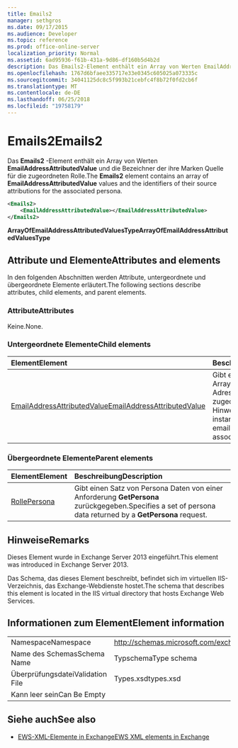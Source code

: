 ```yaml
---
title: Emails2
manager: sethgros
ms.date: 09/17/2015
ms.audience: Developer
ms.topic: reference
ms.prod: office-online-server
localization_priority: Normal
ms.assetid: 6ad95936-f61b-431a-9d86-df160b5d4b2d
description: Das Emails2-Element enthält ein Array von Werten EmailAddressAttributedValue und die Bezeichner der ihre Marken Quelle für die zugeordneten Rolle.
ms.openlocfilehash: 1767d6bfaee335717e33e0345c605025a073335c
ms.sourcegitcommit: 34041125dc8c5f993b21cebfc4f8b72f0fd2cb6f
ms.translationtype: MT
ms.contentlocale: de-DE
ms.lasthandoff: 06/25/2018
ms.locfileid: "19758179"
---
```

# <a name="emails2"></a><span data-ttu-id="fd10f-103">Emails2</span><span class="sxs-lookup"><span data-stu-id="fd10f-103">Emails2</span></span>

<span data-ttu-id="fd10f-104">Das **Emails2** -Element enthält ein Array von Werten **EmailAddressAttributedValue** und die Bezeichner der ihre Marken Quelle für die zugeordneten Rolle.</span><span class="sxs-lookup"><span data-stu-id="fd10f-104">The **Emails2** element contains an array of **EmailAddressAttributedValue** values and the identifiers of their source attributions for the associated persona.</span></span> 
  
```XML
<Emails2>
    <EmailAddressAttributedValue></EmailAddressAttributedValue>
</Emails2>
```

 <span data-ttu-id="fd10f-105">**ArrayOfEmailAddressAttributedValuesType**</span><span class="sxs-lookup"><span data-stu-id="fd10f-105">**ArrayOfEmailAddressAttributedValuesType**</span></span>
## <a name="attributes-and-elements"></a><span data-ttu-id="fd10f-106">Attribute und Elemente</span><span class="sxs-lookup"><span data-stu-id="fd10f-106">Attributes and elements</span></span>

<span data-ttu-id="fd10f-107">In den folgenden Abschnitten werden Attribute, untergeordnete und übergeordnete Elemente erläutert.</span><span class="sxs-lookup"><span data-stu-id="fd10f-107">The following sections describe attributes, child elements, and parent elements.</span></span>
  
### <a name="attributes"></a><span data-ttu-id="fd10f-108">Attribute</span><span class="sxs-lookup"><span data-stu-id="fd10f-108">Attributes</span></span>

<span data-ttu-id="fd10f-109">Keine.</span><span class="sxs-lookup"><span data-stu-id="fd10f-109">None.</span></span>
  
### <a name="child-elements"></a><span data-ttu-id="fd10f-110">Untergeordnete Elemente</span><span class="sxs-lookup"><span data-stu-id="fd10f-110">Child elements</span></span>

|<span data-ttu-id="fd10f-111">**Element**</span><span class="sxs-lookup"><span data-stu-id="fd10f-111">**Element**</span></span>|<span data-ttu-id="fd10f-112">**Beschreibung**</span><span class="sxs-lookup"><span data-stu-id="fd10f-112">**Description**</span></span>|
|:-----|:-----|
|[<span data-ttu-id="fd10f-113">EmailAddressAttributedValue</span><span class="sxs-lookup"><span data-stu-id="fd10f-113">EmailAddressAttributedValue</span></span>](emailaddressattributedvalue.md) <br/> |<span data-ttu-id="fd10f-114">Gibt eine Instanz eines Arrays von e-Mail-Adressen und deren zugeordneten Hinweise.</span><span class="sxs-lookup"><span data-stu-id="fd10f-114">Specifies an instance of an array of email addresses and their associated attributions.</span></span>  <br/> |
   
### <a name="parent-elements"></a><span data-ttu-id="fd10f-115">Übergeordnete Elemente</span><span class="sxs-lookup"><span data-stu-id="fd10f-115">Parent elements</span></span>

|<span data-ttu-id="fd10f-116">**Element**</span><span class="sxs-lookup"><span data-stu-id="fd10f-116">**Element**</span></span>|<span data-ttu-id="fd10f-117">**Beschreibung**</span><span class="sxs-lookup"><span data-stu-id="fd10f-117">**Description**</span></span>|
|:-----|:-----|
|[<span data-ttu-id="fd10f-118">Rolle</span><span class="sxs-lookup"><span data-stu-id="fd10f-118">Persona</span></span>](persona.md) <br/> |<span data-ttu-id="fd10f-119">Gibt einen Satz von Persona Daten von einer Anforderung **GetPersona** zurückgegeben.</span><span class="sxs-lookup"><span data-stu-id="fd10f-119">Specifies a set of persona data returned by a **GetPersona** request.</span></span>  <br/> |
   
## <a name="remarks"></a><span data-ttu-id="fd10f-120">Hinweise</span><span class="sxs-lookup"><span data-stu-id="fd10f-120">Remarks</span></span>

<span data-ttu-id="fd10f-121">Dieses Element wurde in Exchange Server 2013 eingeführt.</span><span class="sxs-lookup"><span data-stu-id="fd10f-121">This element was introduced in Exchange Server 2013.</span></span>
  
<span data-ttu-id="fd10f-122">Das Schema, das dieses Element beschreibt, befindet sich im virtuellen IIS-Verzeichnis, das Exchange-Webdienste hostet.</span><span class="sxs-lookup"><span data-stu-id="fd10f-122">The schema that describes this element is located in the IIS virtual directory that hosts Exchange Web Services.</span></span>
  
## <a name="element-information"></a><span data-ttu-id="fd10f-123">Informationen zum Element</span><span class="sxs-lookup"><span data-stu-id="fd10f-123">Element information</span></span>

|||
|:-----|:-----|
|<span data-ttu-id="fd10f-124">Namespace</span><span class="sxs-lookup"><span data-stu-id="fd10f-124">Namespace</span></span>  <br/> |http://schemas.microsoft.com/exchange/services/2006/types  <br/> |
|<span data-ttu-id="fd10f-125">Name des Schemas</span><span class="sxs-lookup"><span data-stu-id="fd10f-125">Schema Name</span></span>  <br/> |<span data-ttu-id="fd10f-126">Typschema</span><span class="sxs-lookup"><span data-stu-id="fd10f-126">Type schema</span></span>  <br/> |
|<span data-ttu-id="fd10f-127">Überprüfungsdatei</span><span class="sxs-lookup"><span data-stu-id="fd10f-127">Validation File</span></span>  <br/> |<span data-ttu-id="fd10f-128">Types.xsd</span><span class="sxs-lookup"><span data-stu-id="fd10f-128">types.xsd</span></span>  <br/> |
|<span data-ttu-id="fd10f-129">Kann leer sein</span><span class="sxs-lookup"><span data-stu-id="fd10f-129">Can Be Empty</span></span>  <br/> ||
   
## <a name="see-also"></a><span data-ttu-id="fd10f-130">Siehe auch</span><span class="sxs-lookup"><span data-stu-id="fd10f-130">See also</span></span>



- [<span data-ttu-id="fd10f-131">EWS-XML-Elemente in Exchange</span><span class="sxs-lookup"><span data-stu-id="fd10f-131">EWS XML elements in Exchange</span></span>](ews-xml-elements-in-exchange.md)

